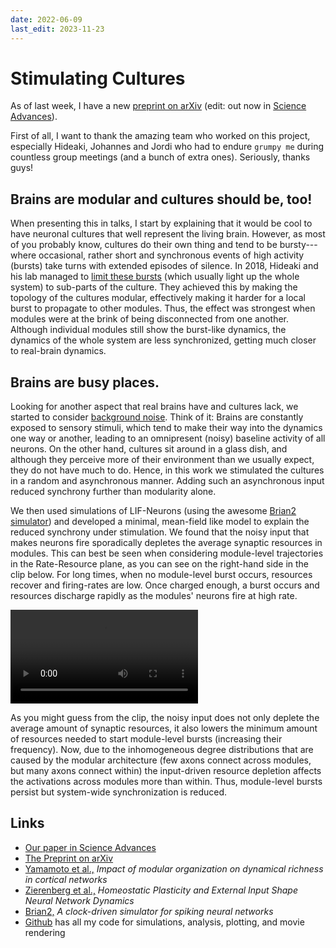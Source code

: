 ```yaml
---
date: 2022-06-09
last_edit: 2023-11-23
---
```


# Stimulating Cultures

As of last week, I have a new [preprint on arXiv](https://arxiv.org/abs/2205.10563)
(edit: out now in [Science Advances](https://doi.org/10.1126/sciadv.ade1755)).

First of all, I want to thank the amazing team who worked on this project, especially Hideaki, Johannes and Jordi who had to endure `grumpy me` during countless group meetings (and a bunch of extra ones). Seriously, thanks guys!

## Brains are modular and cultures should be, too!

When presenting this in talks, I start by explaining that it would be cool to have neuronal cultures that well represent the living brain.
However, as most of you probably know, cultures do their own thing and tend to be bursty---where occasional, rather short and synchronous events of high activity (bursts) take turns with extended episodes of silence.
In 2018, Hideaki and his lab managed to [limit these bursts](http://advances.sciencemag.org/content/4/11/eaau4914) (which usually light up the whole system) to sub-parts of the culture.
They achieved this by making the topology of the cultures modular, effectively making it harder for a local burst to propagate to other modules.
Thus, the effect was strongest when modules were at the brink of being disconnected from one another.
Although individual modules still show the burst-like dynamics, the dynamics of the whole system are less synchronized, getting much closer to real-brain dynamics.

## Brains are busy places.

Looking for another aspect that real brains have and cultures lack, we started to consider [background noise](https://link.aps.org/doi/10.1103/PhysRevX.8.031018).
Think of it: Brains are constantly exposed to sensory stimuli, which tend to make their way into the dynamics one way or another, leading to an omnipresent (noisy) baseline activity of all neurons.
On the other hand, cultures sit around in a glass dish, and although they perceive more of their environment than we usually expect, they do not have much to do.
Hence, in this work we stimulated the cultures in a random and asynchronous manner.
Adding such an asynchronous input reduced synchrony further than modularity alone.

We then used simulations of LIF-Neurons (using the awesome [Brian2 simulator](https://github.com/brian-team/brian2)) and developed a minimal, mean-field like model to explain the reduced synchrony under stimulation. We found that the noisy input that makes neurons fire sporadically depletes the average synaptic resources in modules.
This can best be seen when considering module-level trajectories in the Rate-Resource plane, as you can see on the right-hand side in the clip below.
For long times, when no module-level burst occurs, resources recover and firing-rates are low.
Once charged enough, a burst occurs and resources discharge rapidly as the modules' neurons fire at high rate.

<video class="img-dyn w-col-11 center my-3" controls playsinline loop>
  <source src="./media/simulation_combined_fast.mp4" type="video/mp4">
This is a clip showing the dynamics in simulations, but your browser does not support the video tag.
</video>

As you might guess from the clip, the noisy input does not only deplete the average amount of synaptic resources, it also lowers the minimum amount of resources needed to start module-level bursts (increasing their frequency).
Now, due to the inhomogeneous degree distributions that are caused by the modular architecture (few axons connect across modules, but many axons connect within) the input-driven resource depletion affects the activations across modules more than within. Thus, module-level bursts persist but system-wide synchronization is reduced.

## Links
* [Our paper in Science Advances](https://doi.org/10.1126/sciadv.ade1755)
* [The Preprint on arXiv](https://arxiv.org/abs/2205.10563)
* [Yamamoto et al.,](http://advances.sciencemag.org/content/4/11/eaau4914) _Impact of modular organization on dynamical richness in cortical networks_
* [Zierenberg et al.,](https://link.aps.org/doi/10.1103/PhysRevX.8.031018) _Homeostatic Plasticity and External Input Shape Neural Network Dynamics_
* [Brian2,](https://github.com/brian-team/brian2) _A clock-driven simulator for spiking neural networks_
* [Github](https://github.com/Priesemann-Group/stimulating_modular_cultures) has all my code for simulations, analysis, plotting, and movie rendering
